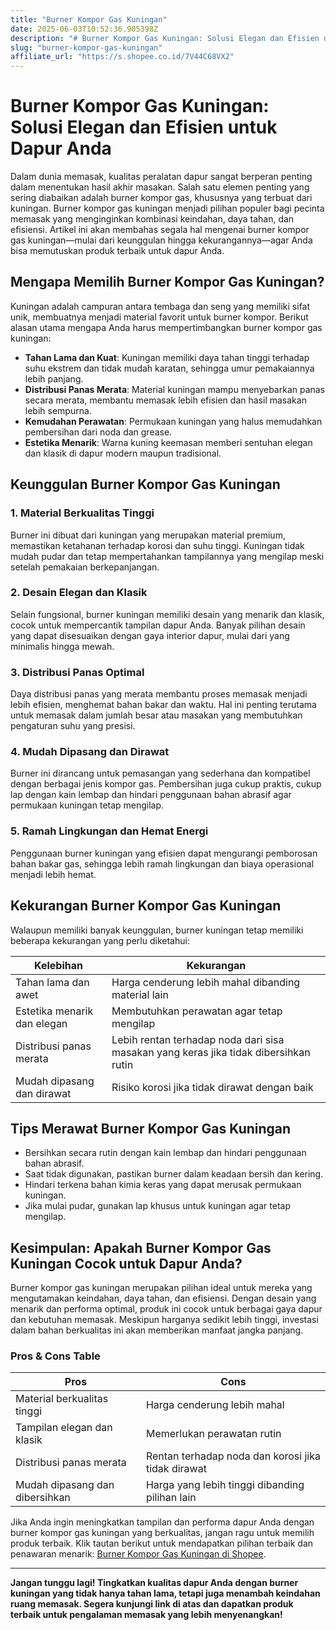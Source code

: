```yaml
---
title: "Burner Kompor Gas Kuningan"
date: 2025-06-03T10:52:36.905398Z
description: "# Burner Kompor Gas Kuningan: Solusi Elegan dan Efisien untuk Dapur Anda..."
slug: "burner-kompor-gas-kuningan"
affiliate_url: "https://s.shopee.co.id/7V44C68VX2"
---
```

# Burner Kompor Gas Kuningan: Solusi Elegan dan Efisien untuk Dapur Anda

Dalam dunia memasak, kualitas peralatan dapur sangat berperan penting dalam menentukan hasil akhir masakan. Salah satu elemen penting yang sering diabaikan adalah burner kompor gas, khususnya yang terbuat dari kuningan. Burner kompor gas kuningan menjadi pilihan populer bagi pecinta memasak yang menginginkan kombinasi keindahan, daya tahan, dan efisiensi. Artikel ini akan membahas segala hal mengenai burner kompor gas kuningan—mulai dari keunggulan hingga kekurangannya—agar Anda bisa memutuskan produk terbaik untuk dapur Anda.

## Mengapa Memilih Burner Kompor Gas Kuningan?

Kuningan adalah campuran antara tembaga dan seng yang memiliki sifat unik, membuatnya menjadi material favorit untuk burner kompor. Berikut alasan utama mengapa Anda harus mempertimbangkan burner kompor gas kuningan:

- **Tahan Lama dan Kuat**: Kuningan memiliki daya tahan tinggi terhadap suhu ekstrem dan tidak mudah karatan, sehingga umur pemakaiannya lebih panjang.
- **Distribusi Panas Merata**: Material kuningan mampu menyebarkan panas secara merata, membantu memasak lebih efisien dan hasil masakan lebih sempurna.
- **Kemudahan Perawatan**: Permukaan kuningan yang halus memudahkan pembersihan dari noda dan grease.
- **Estetika Menarik**: Warna kuning keemasan memberi sentuhan elegan dan klasik di dapur modern maupun tradisional.

## Keunggulan Burner Kompor Gas Kuningan

### 1. Material Berkualitas Tinggi

Burner ini dibuat dari kuningan yang merupakan material premium, memastikan ketahanan terhadap korosi dan suhu tinggi. Kuningan tidak mudah pudar dan tetap mempertahankan tampilannya yang mengilap meski setelah pemakaian berkepanjangan.

### 2. Desain Elegan dan Klasik

Selain fungsional, burner kuningan memiliki desain yang menarik dan klasik, cocok untuk mempercantik tampilan dapur Anda. Banyak pilihan desain yang dapat disesuaikan dengan gaya interior dapur, mulai dari yang minimalis hingga mewah.

### 3. Distribusi Panas Optimal

Daya distribusi panas yang merata membantu proses memasak menjadi lebih efisien, menghemat bahan bakar dan waktu. Hal ini penting terutama untuk memasak dalam jumlah besar atau masakan yang membutuhkan pengaturan suhu yang presisi.

### 4. Mudah Dipasang dan Dirawat

Burner ini dirancang untuk pemasangan yang sederhana dan kompatibel dengan berbagai jenis kompor gas. Pembersihan juga cukup praktis, cukup lap dengan kain lembap dan hindari penggunaan bahan abrasif agar permukaan kuningan tetap mengilap.

### 5. Ramah Lingkungan dan Hemat Energi

Penggunaan burner kuningan yang efisien dapat mengurangi pemborosan bahan bakar gas, sehingga lebih ramah lingkungan dan biaya operasional menjadi lebih hemat.

## Kekurangan Burner Kompor Gas Kuningan

Walaupun memiliki banyak keunggulan, burner kuningan tetap memiliki beberapa kekurangan yang perlu diketahui:

| Kelebihan | Kekurangan |
|------------|-------------|
| Tahan lama dan awet | Harga cenderung lebih mahal dibanding material lain |
| Estetika menarik dan elegan | Membutuhkan perawatan agar tetap mengilap |
| Distribusi panas merata | Lebih rentan terhadap noda dari sisa masakan yang keras jika tidak dibersihkan rutin |
| Mudah dipasang dan dirawat | Risiko korosi jika tidak dirawat dengan baik |

## Tips Merawat Burner Kompor Gas Kuningan

- Bersihkan secara rutin dengan kain lembap dan hindari penggunaan bahan abrasif.
- Saat tidak digunakan, pastikan burner dalam keadaan bersih dan kering.
- Hindari terkena bahan kimia keras yang dapat merusak permukaan kuningan.
- Jika mulai pudar, gunakan lap khusus untuk kuningan agar tetap mengilap.

## Kesimpulan: Apakah Burner Kompor Gas Kuningan Cocok untuk Dapur Anda?

Burner kompor gas kuningan merupakan pilihan ideal untuk mereka yang mengutamakan keindahan, daya tahan, dan efisiensi. Dengan desain yang menarik dan performa optimal, produk ini cocok untuk berbagai gaya dapur dan kebutuhan memasak. Meskipun harganya sedikit lebih tinggi, investasi dalam bahan berkualitas ini akan memberikan manfaat jangka panjang.

### Pros & Cons Table

| Pros | Cons |
|-------|-------|
| Material berkualitas tinggi | Harga cenderung lebih mahal |
| Tampilan elegan dan klasik | Memerlukan perawatan rutin |
| Distribusi panas merata | Rentan terhadap noda dan korosi jika tidak dirawat |
| Mudah dipasang dan dibersihkan | Harga yang lebih tinggi dibanding pilihan lain |

Jika Anda ingin meningkatkan tampilan dan performa dapur Anda dengan burner kompor gas kuningan yang berkualitas, jangan ragu untuk memilih produk terbaik. Klik tautan berikut untuk mendapatkan pilihan terbaik dan penawaran menarik: [Burner Kompor Gas Kuningan di Shopee](https://s.shopee.co.id/7V44C68VX2).

---

**Jangan tunggu lagi! Tingkatkan kualitas dapur Anda dengan burner kuningan yang tidak hanya tahan lama, tetapi juga menambah keindahan ruang memasak. Segera kunjungi link di atas dan dapatkan produk terbaik untuk pengalaman memasak yang lebih menyenangkan!**